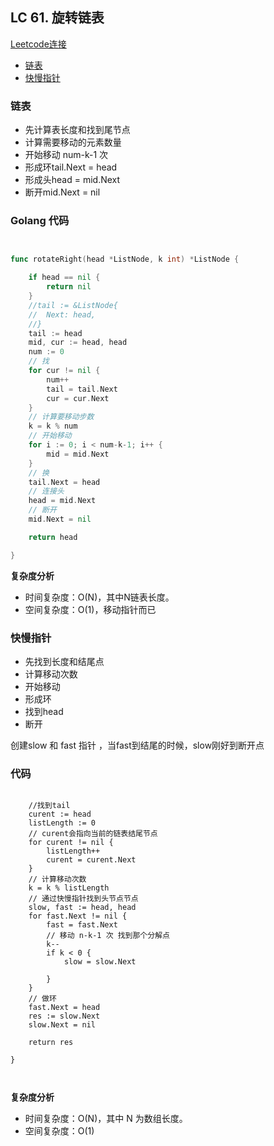 ## LC 61. 旋转链表
[Leetcode连接](https://leetcode.cn/problems/rotate-list/)

- [链表](#solution1)
- [快慢指针](#solution2)

### <span id="solution1">链表</span>

- 先计算表长度和找到尾节点
- 计算需要移动的元素数量
- 开始移动 num-k-1 次
- 形成环tail.Next = head
- 形成头head = mid.Next
- 断开mid.Next = nil

### Golang 代码

``` go


func rotateRight(head *ListNode, k int) *ListNode {

	if head == nil {
		return nil
	}
	//tail := &ListNode{
	//	Next: head,
	//}
	tail := head
	mid, cur := head, head
	num := 0
	// 找
	for cur != nil {
		num++
		tail = tail.Next
		cur = cur.Next
	}
	// 计算要移动步数
	k = k % num
	// 开始移动
	for i := 0; i < num-k-1; i++ {
		mid = mid.Next
	}
	// 换
	tail.Next = head
	// 连接头
	head = mid.Next
	// 断开
	mid.Next = nil

	return head

}


```

**复杂度分析**
- 时间复杂度：O(N)，其中N链表长度。
- 空间复杂度：O(1)，移动指针而已


### <span id="solution2">快慢指针</span>

- 先找到长度和结尾点
- 计算移动次数 
- 开始移动
- 形成环
- 找到head
- 断开

创建slow 和 fast 指针 ，当fast到结尾的时候，slow刚好到断开点
### 代码


``` go（此处换成你的语言，比如js，py 等）

	//找到tail
	curent := head
	listLength := 0
	// curent会指向当前的链表结尾节点
	for curent != nil {
		listLength++
		curent = curent.Next
	}
	// 计算移动次数
	k = k % listLength
	// 通过快慢指针找到头节点节点
	slow, fast := head, head
	for fast.Next != nil {
		fast = fast.Next
		// 移动 n-k-1 次 找到那个分解点
		k--
		if k < 0 {
			slow = slow.Next

		}
	}
	// 做环
	fast.Next = head
	res := slow.Next
	slow.Next = nil

	return res

}



```

**复杂度分析**
- 时间复杂度：O(N)，其中 N 为数组长度。
- 空间复杂度：O(1)
